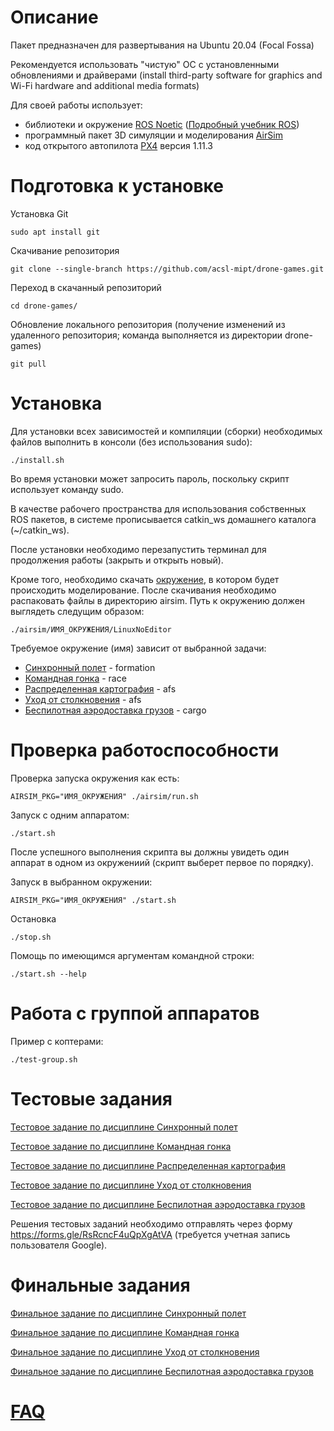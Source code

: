 Описание
========

Пакет предназначен для развертывания на Ubuntu 20.04 (Focal Fossa)

Рекомендуется использовать "чистую" ОС с установленными обновлениями и драйверами (install third-party software for graphics and Wi-Fi hardware and additional media formats)

Для своей работы использует:
- библиотеки и окружение [ROS Noetic](https://www.ros.org) ([Подробный учебник ROS](http://wiki.ros.org/ROS/Tutorials))
- программный пакет 3D симуляции и моделирования [AirSim](https://microsoft.github.io/AirSim/)
- код открытого автопилота [PX4](https://px4.io) версия 1.11.3


Подготовка к установке
======================

Установка Git

```
sudo apt install git
```

Скачивание репозитория

```
git clone --single-branch https://github.com/acsl-mipt/drone-games.git
```

Переход в скачанный репозиторий

```
cd drone-games/
```

Обновление локального репозитория (получение изменений из удаленного репозитория; команда выполняется из директории drone-games)

```
git pull
```


Установка
=========

Для установки всех зависимостей и компиляции (сборки) необходимых файлов выполнить в консоли (без использования sudo):

```
./install.sh
```

Во время установки может запросить пароль, поскольку скрипт использует команду sudo.

В качестве рабочего пространства для использования собственных ROS пакетов, в системе прописывается catkin_ws домашнего каталога (~/catkin_ws).

После установки необходимо перезапустить терминал для продолжения работы (закрыть и открыть новый).

Кроме того, необходимо скачать [окружение](https://drive.google.com/drive/folders/1quq_HtZ9tjnzduEUVISJS-3Q2F9FLLM0), в котором будет происходить моделирование.
После скачивания необходимо распаковать файлы в директорию airsim. Путь к окружению должен выглядеть следущим образом:

```
./airsim/ИМЯ_ОКРУЖЕНИЯ/LinuxNoEditor
```

Требуемое окружение (имя) зависит от выбранной задачи:

- [Синхронный полет](.resources/TASK_1.md) - formation
- [Командная гонка](.resources/TASK_2.md) - race
- [Распределенная картография](.resources/TASK_3.md) - afs
- [Уход от столкновения](.resources/TASK_4.md) - afs
- [Беспилотная аэродоставка грузов](.resources/TASK_5.md) - cargo

Проверка работоспособности
==========================

Проверка запуска окружения как есть:
```
AIRSIM_PKG="ИМЯ_ОКРУЖЕНИЯ" ./airsim/run.sh
```

Запуск с одним аппаратом:

```
./start.sh
```

После успешного выполнения скрипта вы должны увидеть один аппарат в одном из окружениий (скрипт выберет первое по порядку).

Запуск в выбранном окружении:

```
AIRSIM_PKG="ИМЯ_ОКРУЖЕНИЯ" ./start.sh
```

Остановка

```
./stop.sh
```

Помощь по имеющимся аргументам командной строки:

```
./start.sh --help
```

Работа с группой аппаратов
==========================

Пример с коптерами:

```
./test-group.sh
```

Тестовые задания
================

[Тестовое задание по дисциплине Синхронный полет](.resources/TASK_1.md)

[Тестовое задание по дисциплине Командная гонка](.resources/TASK_2.md)

[Тестовое задание по дисциплине Распределенная картография](.resources/TASK_3.md)

[Тестовое задание по дисциплине Уход от столкновения](.resources/TASK_4.md)

[Тестовое задание по дисциплине Беспилотная аэродоставка грузов](.resources/TASK_5.md)

Решения тестовых заданий необходимо отправлять через форму https://forms.gle/RsRcncF4uQpXgAtVA (требуется учетная запись пользователя Google).


Финальные задания
================

[Финальное задание по дисциплине Синхронный полет](.resources/TASK_1_2.md)

[Финальное задание по дисциплине Командная гонка](.resources/TASK_2_2.md)

[Финальное задание по дисциплине Уход от столкновения](.resources/TASK_4_2.md)

[Финальное задание по дисциплине Беспилотная аэродоставка грузов](.resources/TASK_5_2.md)


[FAQ](.resources/FAQ.md)
========================
